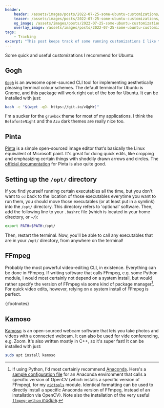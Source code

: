 ```yaml
---
header:
    header: /assets/images/posts/2022-07-25-some-ubuntu-customizations/stock-photo.jpg
    teaser: /assets/images/posts/2022-07-25-some-ubuntu-customizations/stock-photo.jpg
    og_image: /assets/images/posts/2022-07-25-some-ubuntu-customizations/stock-photo.jpg
    overlay_image: /assets/images/posts/2022-07-25-some-ubuntu-customizations/stock-photo.jpg
tags: 
    - Tracking
excerpt: "This post keeps track of some running customizations I like to use on Ubuntu."
---
```


Some quick and useful customizations I recommend for Ubuntu:

## Gogh
[`Gogh`](https://github.com/Gogh-Co/Gogh) is an awesome open-sourced CLI tool for implementing aesthetically pleasing terminal colour schemes. The default terminal for Ubuntu is Gnome, and this package will work right out of the box for Ubuntu. It can be installed with just: 

```bash
bash -c "$(wget -qO- https://git.io/vQgMr)"
```

I'm a sucker for the `gruvbox` theme for most of my applications. I think the `BelafonteNight` and the `Azu` dark themes are really nice too. 

## Pinta
[Pinta](https://www.pinta-project.com/) is a simple open-sourced image editor that's basically the Linux equivalent of Microsoft paint. It's great for doing quick edits, like cropping and emphasizing certain things with shoddily drawn arrows and circles. The [official documentation](https://www.pinta-project.com/user-guide/) for Pinta is also quite good. 

## Setting up the `/opt/` directory
If you find yourself running certain executables all the time, but you don't want to `cd` back to the location of those executables everytime you want to run them, you should move those executables (or at least put in a symlink) into the `/opt/` directory. This directory refers to 'optional' software. Then, add the following line to your `.bashrc` file (which is located in your home directory, or `~/`):

```bash
export PATH=$PATH:/opt/
```

Then, restart the terminal. Now, you'll be able to call any executables that are in your `/opt/` directory, from anywhere on the terminal!

## FFmpeg
Probably the most powerful video-editing CLI, in existence. Everything can be done in FFmpeg. If writing software that calls FFmpeg, e.g. some Python module, I would most certainly not depend on a system install, but would rather specify the version of FFmpeg via some kind of package manager[^1]. For quick video edits, however, relying on a system install of FFmpeg is perfect. 

{:footnotes}
[^1]: If using Python, I'd most certainly recommend [Anaconda](https://www.anaconda.com/). Here's a [sample configuration file](https://github.com/hanhanhan-kim/vidtools/blob/master/conda_env.yaml) for an Anaconda environment that calls a specific version of OpenCV (which installs a specific version of FFmpeg), for my [`vidtools`](https://github.com/hanhanhan-kim/vidtools) module. Identical formatting can be used to directly install a specific Anaconda version of FFmpeg, instead of an installation via OpenCV). Note also the installation of the very useful [`ffmpeg-python` module](https://github.com/kkroening/ffmpeg-python).

## Kamoso
[Kamoso](https://github.com/KDE/kamoso) is an open-sourced webcam software that lets you take photos and videos with a connected webcam. It can also be used for vide conferencing, e.g. Zoom. It's also written mostly in C++, so it's super fast! It can be installed with just:

```bash
sudo apt install kamoso
```
